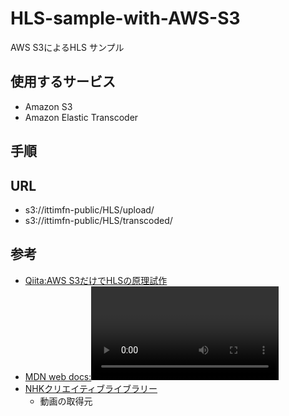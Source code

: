 # HLS-sample-with-AWS-S3
AWS S3によるHLS サンプル

## 使用するサービス

- Amazon S3
- Amazon Elastic Transcoder

## 手順



## URL

- s3://ittimfn-public/HLS/upload/
- s3://ittimfn-public/HLS/transcoded/



## 参考

- [Qiita:AWS S3だけでHLSの原理試作](https://qiita.com/yokobonbon/items/b5ae32ab50e3cf24c1b2)
- [MDN web docs:<video>: 動画埋め込み要素](https://developer.mozilla.org/ja/docs/Web/HTML/Element/video)
- [NHKクリエイティブライブラリー](https://www2.nhk.or.jp/archives/creative/material/view.cgi?m=D0002161323_00000)
  - 動画の取得元

